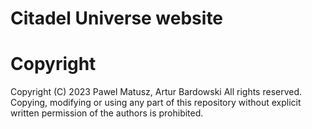 # Citadel Universe website

# Copyright
Copyright (C) 2023 Pawel Matusz, Artur Bardowski 
All rights reserved. Copying, modifying or using any part of this repository without explicit written permission of the authors is prohibited.
